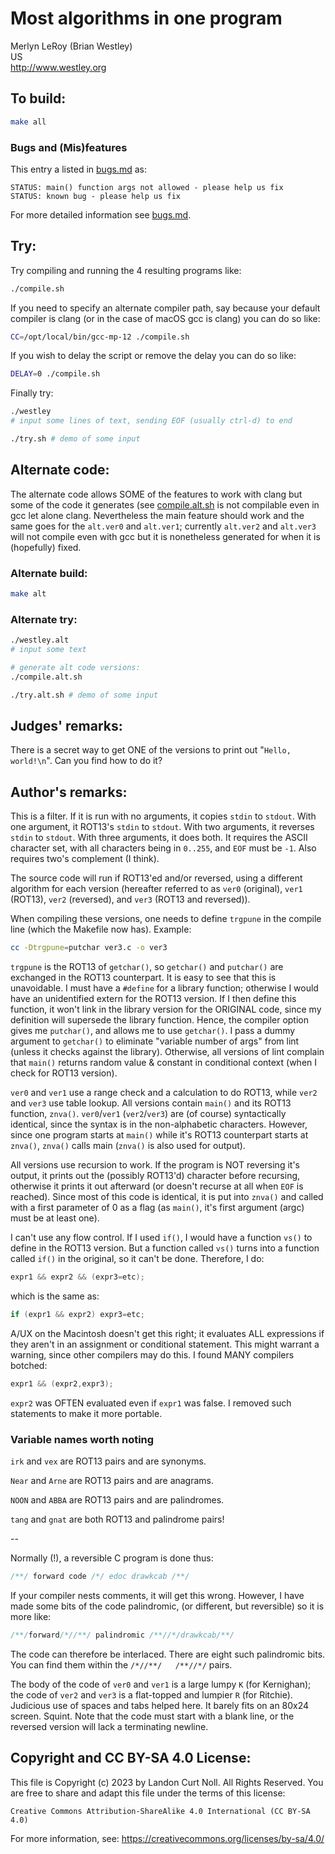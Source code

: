 # Most algorithms in one program

Merlyn LeRoy (Brian Westley)\
US\
<http://www.westley.org>

## To build:

```sh
make all
```

### Bugs and (Mis)features

This entry a listed in [bugs.md](/bugs.md) as:

```
STATUS: main() function args not allowed - please help us fix
STATUS: known bug - please help us fix
```

For more detailed information see [bugs.md](/bugs.md#1989westley-readmemd).


## Try:

Try compiling and running the 4 resulting programs like:

```sh
./compile.sh
```

If you need to specify an alternate compiler path, say because your default
compiler is clang (or in the case of macOS gcc is clang) you can do so like:

```sh
CC=/opt/local/bin/gcc-mp-12 ./compile.sh
```

If you wish to delay the script or remove the delay you can do so like:

```sh
DELAY=0 ./compile.sh
```

Finally try:

```sh
./westley
# input some lines of text, sending EOF (usually ctrl-d) to end

./try.sh # demo of some input
```

## Alternate code:

The alternate code allows SOME of the features to work with clang but some of
the code it generates (see [compile.alt.sh](compile.alt.sh) is not compilable
even in gcc let alone clang.  Nevertheless the main feature should work and the
same goes for the `alt.ver0` and `alt.ver1`; currently `alt.ver2` and `alt.ver3`
will not compile even with gcc but it is nonetheless generated for when it is
(hopefully) fixed.

### Alternate build:

```sh
make alt
```

### Alternate try:

```sh
./westley.alt
# input some text

# generate alt code versions:
./compile.alt.sh

./try.alt.sh # demo of some input
```


## Judges' remarks:


There is a secret way to get ONE of the versions to print out
"`Hello, world!\n`".  Can you find how to do it?


## Author's remarks:

This is a filter.  If it is run with no arguments, it copies
`stdin` to `stdout`.  With one argument, it ROT13's `stdin` to
`stdout`.  With two arguments, it reverses `stdin` to `stdout`.  With
three arguments, it does both.  It requires the ASCII character
set, with all characters being in `0..255`, and `EOF` must be `-1`.
Also requires two's complement (I think).

The source code will run if ROT13'ed and/or reversed, using a
different algorithm for each version (hereafter referred to as
`ver0` (original), `ver1` (ROT13), `ver2` (reversed), and `ver3`
(ROT13 and reversed)).

When compiling these versions, one needs to define `trgpune`
in the compile line (which the Makefile now has).  Example:

```sh
cc -Dtrgpune=putchar ver3.c -o ver3
```

`trgpune` is the ROT13 of `getchar()`, so `getchar()` and `putchar()`
are exchanged in the ROT13 counterpart.  It is easy to see that
this is unavoidable.  I must have a `#define` for a library
function; otherwise I would have an unidentified extern for the
ROT13 version.  If I then define this function, it won't link
in the library version for the ORIGINAL code, since my
definition will supersede the library function.  Hence, the
compiler option gives me `putchar()`, and allows me to use
`getchar()`.  I pass a dummy argument to `getchar()` to eliminate
"variable number of args" from lint (unless it checks against
the library).  Otherwise, all versions of lint complain that `main()`
returns random value & constant in conditional context (when I
check for ROT13 version).

`ver0` and `ver1` use a range check and a calculation to do ROT13,
while `ver2` and `ver3` use table lookup.  All versions contain
`main()` and its ROT13 function, `znva()`.  `ver0`/`ver1` (`ver2`/`ver3`) are
(of course) syntactically identical, since the syntax is in the
non-alphabetic characters.  However, since one program starts
at `main()` while it's ROT13 counterpart starts at `znva()`, `znva()`
calls main (`znva()` is also used for output).

All versions use recursion to work.  If the program is NOT
reversing it's output, it prints out the (possibly ROT13'd)
character before recursing, otherwise it prints it out
afterward (or doesn't recurse at all when `EOF` is reached).
Since most of this code is identical, it is put into `znva()` and
called with a first parameter of 0 as a flag (as `main()`, it's
first argument (argc) must be at least one).

I can't use any flow control.  If I used `if()`, I would have a
function `vs()` to define in the ROT13 version.  But a function
called `vs()` turns into a function called `if()` in the original,
so it can't be done.  Therefore, I do:

```c
expr1 && expr2 && (expr3=etc);
```

which is the same as:

```c
if (expr1 && expr2) expr3=etc;
```

A/UX on the Macintosh doesn't get this right; it evaluates ALL
expressions if they aren't in an assignment or conditional
statement.  This might warrant a warning, since other compilers
may do this.  I found MANY compilers botched:

```c
expr1 && (expr2,expr3);
```

`expr2` was OFTEN evaluated even if `expr1` was false.  I removed
such statements to make it more portable.

### Variable names worth noting


`irk` and  `vex` are ROT13 pairs and are synonyms.

`Near` and `Arne` are ROT13 pairs and are anagrams.

`NOON` and `ABBA` are ROT13 pairs and are palindromes.

`tang` and `gnat` are both ROT13 and palindrome pairs!

--

Normally (!), a reversible C program is done thus:

```c
/**/ forward code /*/ edoc drawkcab /**/
```

If your compiler nests comments, it will get this wrong.
However, I have made some bits of the code palindromic,
(or different, but reversible) so it is more like:

```c
/**/forward/*//**/ palindromic /**//*/drawkcab/**/
```

The code can therefore be interlaced.  There are eight
such palindromic bits.  You can find them within the
`/*//**/   /**//*/` pairs.

The body of the code of `ver0` and `ver1` is a large lumpy `K` (for
Kernighan); the code of `ver2` and `ver3` is a flat-topped and
lumpier `R` (for Ritchie).  Judicious use of spaces and tabs
helped here.  It barely fits on an 80x24 screen.  Squint.  Note
that the code must start with a blank line, or the reversed version
will lack a terminating newline.

## Copyright and CC BY-SA 4.0 License:

This file is Copyright (c) 2023 by Landon Curt Noll.  All Rights Reserved.
You are free to share and adapt this file under the terms of this license:

    Creative Commons Attribution-ShareAlike 4.0 International (CC BY-SA 4.0)

For more information, see: https://creativecommons.org/licenses/by-sa/4.0/
